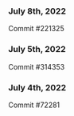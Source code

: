 ### July 8th, 2022

Commit #221325

### July 5th, 2022

Commit #314353


### July 4th, 2022

Commit #72281
